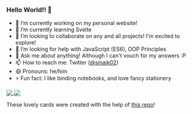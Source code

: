 ### Hello World!! 👋

- 🔭 I’m currently working on my personal website!
- 🌱 I’m currently learning Svelte
- 👯 I’m looking to collaborate on any and all projects! I'm excited to explore!
- 🤔 I’m looking for help with JavaScript (ES6), OOP Principles 
- 💬 Ask me about anything! Although I can't vouch for my answers :P
- 📫 How to reach me: Twitter ([@sjnaik02](https://twitter.com/sjnaik02))
- 😄 Pronouns: he/him
- ⚡ Fun fact: I like binding notebooks, and love fancy stationery

<a href="https://github.com/anuraghazra/github-readme-stats">
  <img align="center" src="https://github-readme-stats.vercel.app/api?username=sjnaik02&show_icons=true&theme=tokyonight&hide=stars,issues" />
</a>
<a href="https://github.com/anuraghazra/convoychat">
  <img align="center" src="https://github-readme-stats.vercel.app/api/top-langs/?username=sjnaik02&langs_count=3&theme=tokyonight" />
</a>

These lovely cards were created with the help of [this repo](https://github.com/anuraghazra/github-readme-stats#deploy-on-your-own-vercel-instance)!
